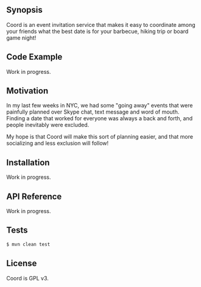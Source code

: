 ## Synopsis

Coord is an event invitation service that makes it easy to coordinate among your friends what the best date is for your barbecue, hiking trip or board game night!

## Code Example

Work in progress.

<!---
Show what the library does as concisely as possible, developers should be able to figure out **how** your project solves their problem by looking at the code example. Make sure the API you are showing off is obvious, and that your code is short and concise.
--->

## Motivation

In my last few weeks in NYC, we had some "going away" events that were painfully planned over Skype chat, text message and word of mouth. Finding a date that worked for everyone was always a back and forth, and people inevitably were excluded.

My hope is that Coord will make this sort of planning easier, and that more socializing and less exclusion will follow!

<!---
A short description of the motivation behind the creation and maintenance of the project. This should explain **why** the project exists.
--->

## Installation

Work in progress.

<!---
Provide code examples and explanations of how to get the project.
--->

## API Reference

Work in progress.

<!---
Depending on the size of the project, if it is small and simple enough the reference docs can be added to the README. For medium size to larger projects it is important to at least provide a link to where the API reference docs live.
--->

## Tests

```bash
$ mvn clean test
```

## License

Coord is GPL v3.

<!---
SMS
	Twilio
E-mail
	SendGrid
	Mandrill
	Mailgun
	Postmark

Get rid of EventsList class, if possible.

Hosting
	Host static content on Amazon S3?
	Look into Dokku/Digital Ocean as cheaper heroku alternative
--->
